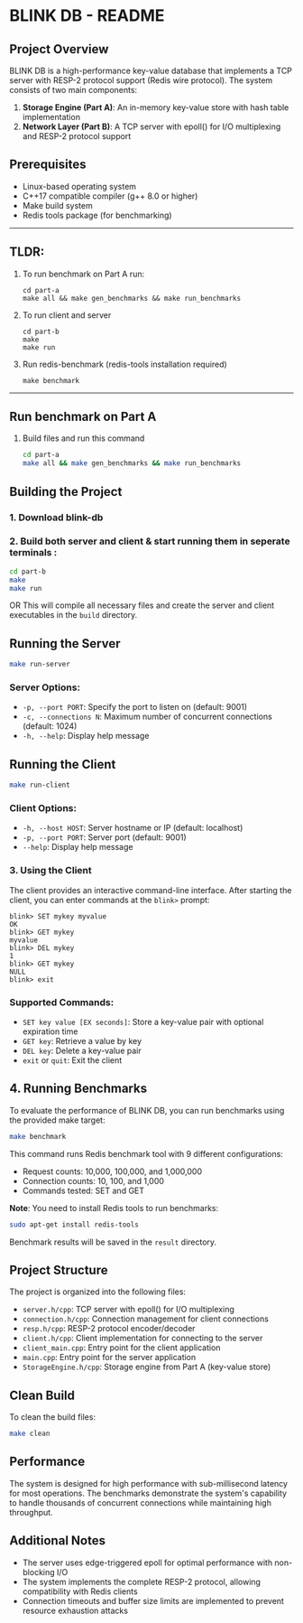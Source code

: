 # BLINK DB - README

## Project Overview
BLINK DB is a high-performance key-value database that implements a TCP server with RESP-2 protocol support (Redis wire protocol). The system consists of two main components:
1. **Storage Engine (Part A)**: An in-memory key-value store with hash table implementation
2. **Network Layer (Part B)**: A TCP server with epoll() for I/O multiplexing and RESP-2 protocol support

## Prerequisites

- Linux-based operating system
- C++17 compatible compiler (g++ 8.0 or higher)
- Make build system
- Redis tools package (for benchmarking)
___________________________________________________________________________________________
## TLDR:
1. To run benchmark on Part A run: 
   ```
   cd part-a
   make all && make gen_benchmarks && make run_benchmarks
   ```
2. To run client and server
   ```
   cd part-b
   make
   make run
   ```
3. Run redis-benchmark (redis-tools installation required)
   ```
   make benchmark
   ```
___________________________________________________________________________________________

## Run benchmark on Part A
1. Build files and run this command
   ```bash
   cd part-a
   make all && make gen_benchmarks && make run_benchmarks
   ```
## Building the Project

### 1. Download blink-db

### 2. Build both server and client & start running them in seperate terminals :
   ```bash
   cd part-b
   make
   make run
   ```
OR
This will compile all necessary files and create the server and client executables in the `build` directory.

## Running the Server

```bash
make run-server
```

### Server Options:
- `-p, --port PORT`: Specify the port to listen on (default: 9001)
- `-c, --connections N`: Maximum number of concurrent connections (default: 1024)
- `-h, --help`: Display help message

## Running the Client

```bash
make run-client
```

### Client Options:
- `-h, --host HOST`: Server hostname or IP (default: localhost)
- `-p, --port PORT`: Server port (default: 9001)
- `--help`: Display help message

### 3. Using the Client

The client provides an interactive command-line interface. After starting the client, you can enter commands at the `blink>` prompt:

```
blink> SET mykey myvalue
OK
blink> GET mykey
myvalue
blink> DEL mykey
1
blink> GET mykey
NULL
blink> exit
```

### Supported Commands:
- `SET key value [EX seconds]`: Store a key-value pair with optional expiration time
- `GET key`: Retrieve a value by key
- `DEL key`: Delete a key-value pair
- `exit` or `quit`: Exit the client

## 4. Running Benchmarks

To evaluate the performance of BLINK DB, you can run benchmarks using the provided make target:

```bash
make benchmark
```

This command runs Redis benchmark tool with 9 different configurations:
- Request counts: 10,000, 100,000, and 1,000,000
- Connection counts: 10, 100, and 1,000
- Commands tested: SET and GET

**Note**: You need to install Redis tools to run benchmarks:
```bash
sudo apt-get install redis-tools
```

Benchmark results will be saved in the `result` directory.

## Project Structure

The project is organized into the following files:

- `server.h/cpp`: TCP server with epoll() for I/O multiplexing
- `connection.h/cpp`: Connection management for client connections
- `resp.h/cpp`: RESP-2 protocol encoder/decoder
- `client.h/cpp`: Client implementation for connecting to the server
- `client_main.cpp`: Entry point for the client application
- `main.cpp`: Entry point for the server application
- `StorageEngine.h/cpp`: Storage engine from Part A (key-value store)

## Clean Build

To clean the build files:
```bash
make clean
```

## Performance

The system is designed for high performance with sub-millisecond latency for most operations. The benchmarks demonstrate the system's capability to handle thousands of concurrent connections while maintaining high throughput.

## Additional Notes

- The server uses edge-triggered epoll for optimal performance with non-blocking I/O
- The system implements the complete RESP-2 protocol, allowing compatibility with Redis clients
- Connection timeouts and buffer size limits are implemented to prevent resource exhaustion attacks
